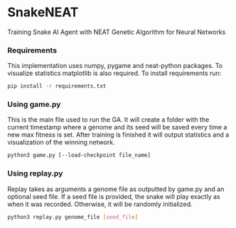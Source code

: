 # SnakeNEAT
Training Snake AI Agent with NEAT Genetic Algorithm for Neural Networks

### Requirements

This implementation uses numpy, pygame and neat-python packages. To visualize statistics matplotlib is also required. To install requirements run:

```bash
pip install -r requirements.txt
```

### Using game.py

This is the main file used to run the GA. It will create a folder with the current timestamp where a genome and its seed will be saved every time a new max fitness is set. After training is finished it will output statistics and a visualization of the winning network.

```bash
python3 game.py [--load-checkpoint file_name]
```

### Using replay.py

Replay takes as arguments a genome file as outputted by game.py and an optional seed file. If a seed file is provided, the snake will play exactly as when it was recorded. Otherwise, it will be randomly initialized.

```bash
python3 replay.py genome_file [seed_file]
```
